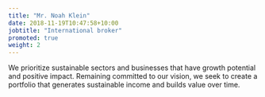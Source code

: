 ```yaml
---
title: "Mr. Noah Klein"
date: 2018-11-19T10:47:58+10:00
jobtitle: "International broker"
promoted: true
weight: 2
---
```


We prioritize sustainable sectors and businesses that have growth potential and positive impact. Remaining committed to our vision, we seek to create a portfolio that generates sustainable income and builds value over time.